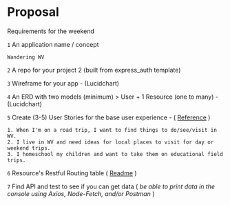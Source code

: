 # Proposal

Requirements for the weekend

`1` An application name / concept 
```text
Wandering WV
```

`2` A repo for your project 2 (built from express_auth template)

`3` Wireframe for your app - (Lucidchart)

`4` An ERD with two models (minimum) > User + 1 Resource (one to many) - (Lucidchart)

`5` Create (3-5) User Stories for the base user experience - ( [Reference](https://revelry.co/resources/development/user-stories-that-dont-suck/) )
```text
1. When I'm on a road trip, I want to find things to do/see/visit in WV.
2. I live in WV and need ideas for local places to visit for day or weekend trips.
3. I homeschool my children and want to take them on educational field trips.
```

`6` Resource's Restful Routing table ( [Readme](https://romebell.gitbook.io/sei-412/node-express/00readme-1/01intro-to-express/00readme#restful-routing) )

`7` Find API and test to see if you can get data ( *be able to print data in the console using Axios, Node-Fetch, and/or Postman* )